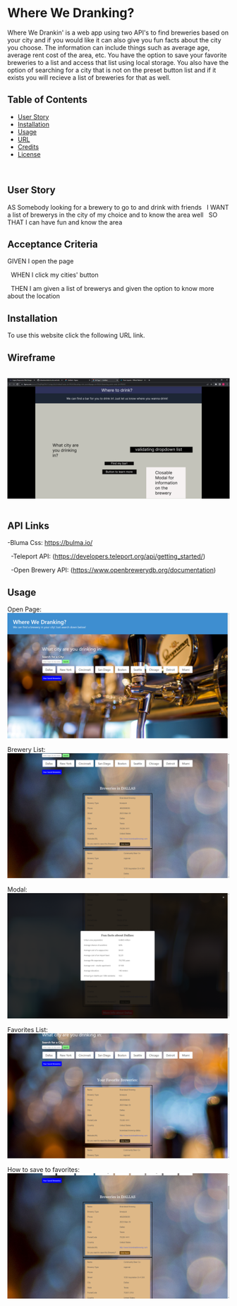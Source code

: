 # Where We Dranking?
Where We Drankin' is a web app using two API's to find breweries based on your city and if you would like it can also give you fun facts about the city you choose. The information can include things such as average age, average rent cost of the area, etc. You have the option to save your favorite breweries to a list and access that list using local storage. You also have the option of searching for a city that is not on the preset button list and if it exists you will recieve a list of breweries for that as well.

## Table of Contents

- [User Story](#user-story)
- [Installation](#installation)
- [Usage](#usage)
- [URL](#url)
- [Credits](#credits)
- [License](#license)


​
## User Story
AS Somebody looking for a brewery to go to and drink with friends
​
​
I WANT a list of brewerys in the city of my choice and to know the area well
​
​
SO THAT I can have fun and know the area
​
## Acceptance Criteria
GIVEN I open the page 

​
​
WHEN I click my cities' button

​
​
THEN I am given a list of brewerys and given the option to know more about the location
​
## Installation
To use this website click the following URL link.


## Wireframe
​
<img src="./assets/images/Wireframe.png">
​
## API Links
-Bluma Css: https://bulma.io/

​
​
-Teleport API: (https://developers.teleport.org/api/getting_started/)

​
​
-Open Brewery API: (https://www.openbrewerydb.org/documentation)
​
​
​
## Usage

Open Page:
![alt "Breweries by City"](./assets/images/begin.png) 

Brewery List:
![alt "Breweries by City"](./assets/images/breweries.png) 

Modal:
![alt "Breweries by City"](./assets/images/Modal.png) 

Favorites List:
![alt "Breweries by City"](./assets/images/favorite.png) 

How to save to favorites:
![alt "Breweries by City"](./assets/images/save.png)  


